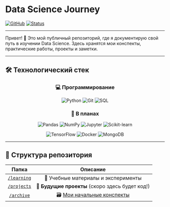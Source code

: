 # Data Science Journey

[![GitHub](https://img.shields.io/badge/GitHub-Repository-blue?logo=github)](https://github.com/utyara3/MyDataScienceProgress)
[![Status](https://img.shields.io/badge/Status-In%20Progress-yellow)](#)

---

Привет! 👋 Это мой публичный репозиторий, где я документирую свой путь в изучении Data Science. Здесь хранятся мои конспекты, практические работы, проекты и заметки.

---

## 🛠️ Технологический стек

<div align="center">

### 💻 Программирование
![Python](https://img.shields.io/badge/Python-3776AB?style=for-the-badge&logo=python&logoColor=white)
![Git](https://img.shields.io/badge/Git-F05032?style=for-the-badge&logo=git&logoColor=white)
![SQL](https://img.shields.io/badge/SQL-4479A1?style=for-the-badge&logo=postgresql&logoColor=white)

### 🎯 В планах
![Pandas](https://img.shields.io/badge/Pandas-150458?style=for-the-badge&logo=pandas&logoColor=white)
![NumPy](https://img.shields.io/badge/NumPy-013243?style=for-the-badge&logo=numpy&logoColor=white)
![Jupyter](https://img.shields.io/badge/Jupyter-F37626?style=for-the-badge&logo=jupyter&logoColor=white)
![Scikit-learn](https://img.shields.io/badge/Scikit--learn-F7931E?style=for-the-badge&logo=scikit-learn&logoColor=white)

![TensorFlow](https://img.shields.io/badge/TensorFlow-FF6F00?style=for-the-badge&logo=tensorflow&logoColor=white)
![Docker](https://img.shields.io/badge/Docker-2496ED?style=for-the-badge&logo=docker&logoColor=white)
![MongoDB](https://img.shields.io/badge/MongoDB-47A248?style=for-the-badge&logo=mongodb&logoColor=white)
</div>

---

## 📁 Структура репозитория

|           Папка            |                          Описание                          |
|:--------------------------:|:----------------------------------------------------------:|
| [`/learning`](./learning/) | 📖 Учебные материалы и эксперименты                        |
| [`/projects`](./projects/) | 🚀 **Будущие проекты** (скоро здесь будет код!)            |
| [`/archive`](./archive/)   | 🗃️ [Мои начальные конспекты](./archive/ds_1_Fundamentals/) |
